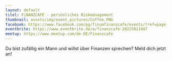 ```yaml
---
layout: default
titel: FiNANZCAFÉ - persönliches Riskmanagement
thumbnail: assets/img/event_pictures/Coffee.PNG
facebook: https://www.facebook.com/pg/finumfinanzcafe/events/?ref=page_internal
eventbrite: https://www.eventbrite.de/o/finanzcafe-20225011947
meetup: https://www.meetup.com/de-DE/Finanzcafe
---
```


Du bist zufällig ein Mann und willst über Finanzen sprechen? Meld dich jetzt an!
